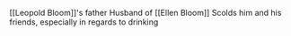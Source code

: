 [[Leopold Bloom]]'s father
Husband of [[Ellen Bloom]]
Scolds him and his friends, especially in regards to drinking